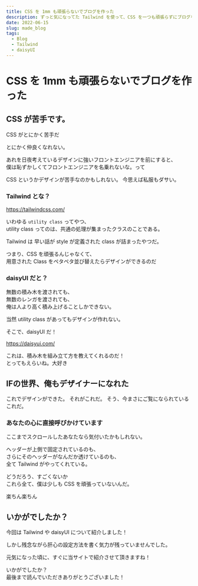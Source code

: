 ```yaml
---
title: CSS を 1mm も頑張らないでブログを作った
description: ずっと気になってた Tailwind を使って、CSS を一つも頑張らずにブログを作りました
date: 2022-06-15
slug: made_blog
tags:
  - Blog
  - Tailwind
  - daisyUI
---
```


# CSS を 1mm も頑張らないでブログを作った

## CSS が苦手です。

CSS がとにかく苦手だ

とにかく仲良くなれない。

あれを日夜考えているデザインに強いフロントエンジニアを前にすると、  
僕は恥ずかしくてフロントエンジニアを名乗れないな。って

CSS というかデザインが苦手なのかもしれない。
今思えば私服もダサい。

### Tailwind とな？

https://tailwindcss.com/

いわゆる `utility class` ってやつ、  
utility class ってのは、共通の処理が集まったクラスのことである。  

Tailwind は
早い話が style が定義された class が詰まったやつだ。

つまり、CSS を頑張るんじゃなくて、  
用意された Class をペタペタ並び替えたらデザインができるのだ

### daisyUI だと？

無数の積み木を渡されても、  
無数のレンガを渡されても、  
俺は人より高く積み上げることしかできない。

当然 utility class があってもデザインが作れない。

そこで、daisyUI だ！

https://daisyui.com/

これは、積み木を組み立て方を教えてくれるのだ！  
とってもえらいね。大好き

## IFの世界、俺もデザイナーになれた

これでデザインができた。
それがこれだ。
そう、今まさにご覧になられているこれだ。

### あなたの心に直接呼びかけています

ここまでスクロールしたあなたなら気付いたかもしれない。

ヘッダーが上側で固定されているのも、  
さらにそのヘッダーがなんだか透けているのも、  
全て Tailwind がやってくれている。

どうだろう、すごくないか  
これら全て、僕は少しも CSS を頑張っていないんだ。

楽ちん楽ちん

## いかがでしたか？

今回は Tailwind や daisyUI について紹介しました！

しかし残念ながら肝心の設定方法を書く気力が残っていませんでした。

元気になった頃に、すぐに当サイトで紹介させて頂きますね！

いかがでしたか？  
最後まで読んでいただきありがとうございました！
